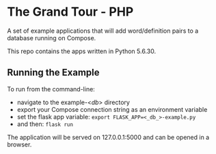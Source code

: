 # The Grand Tour - PHP
A set of example applications that will add word/definition pairs to a database running on Compose.

This repo contains the apps written in Python 5.6.30.

## Running the Example
To run from the command-line:
  * navigate to the example-<_db_> directory 
  * export your Compose connection string as an environment variable
  * set the flask app variable: `export FLASK_APP=<_db_>-example.py`
  * and then: `flask run`

The application will be served on 127.0.0.1:5000 and can be opened in a browser.
